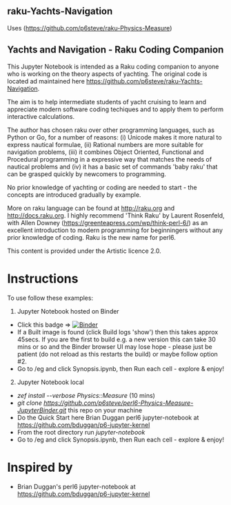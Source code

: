 ## raku-Yachts-Navigation
Uses (https://github.com/p6steve/raku-Physics-Measure)

## Yachts and Navigation - Raku Coding Companion

This Jupyter Notebook is intended as a Raku coding companion to anyone who is working on the theory aspects of yachting. The original code is located ad maintained here https://github.com/p6steve/raku-Yachts-Navigation.

The aim is to help intermediate students of yacht cruising to learn and appreciate modern software coding techiques and to apply them to perform interactive calculations.

The author has chosen raku over other programming languages, such as Python or Go, for a number of reasons: (i) Unicode makes it more natural to express nautical formulae, (ii) Rational numbers are more suitable for navigation problems, (iii) it combines Object Oriented, Functional and Procedural programming in a expressive way that matches the needs of nautical problems and (iv) it has a basic set of commands 'baby raku' that can be grasped quickly by newcomers to programming.

No prior knowledge of yachting or coding are needed to start - the concepts are introduced gradually by example.

More on raku language can be found at http://raku.org and http://docs.raku.org. I highly recommend 'Think Raku' by Laurent Rosenfeld, with Allen Downey (https://greenteapress.com/wp/think-perl-6/) as an excellent introduction to modern programming for beginningers without any prior knowledge of coding. Raku is the new name for perl6.

This content is provided under the Artistic licence 2.0.

# Instructions
To use follow these examples:

1. Jupyter Notebook hosted on Binder
- Click this badge => [![Binder](https://mybinder.org/badge_logo.svg)](https://mybinder.org/v2/gh/p6steve/perl6-CollegePhysics/master)
- If a Built image is found (click Build logs 'show') then this takes approx 45secs. If you are the first to build e.g. a new version this can take 30 mins or so and the Binder browser UI may lose hope - please just be patient (do not reload as this restarts the build) or maybe follow option #2.
- Go to /eg and click Synopsis.ipynb, then Run each cell - explore & enjoy!

2. Jupyter Notebook local
- *zef install --verbose Physics::Measure* (10 mins)
- *git clone https://github.com/p6steve/perl6-Physics-Measure-JupyterBinder.git* this repo on your machine
- Do the Quick Start here Brian Duggan perl6 jupyter-notebook at <https://github.com/bduggan/p6-jupyter-kernel>
- From the root directory run *jupyter-notebook*
- Go to /eg and click Synopsis.ipynb, then Run each cell - explore & enjoy!

# Inspired by
* Brian Duggan's perl6 jupyter-notebook at <https://github.com/bduggan/p6-jupyter-kernel>
